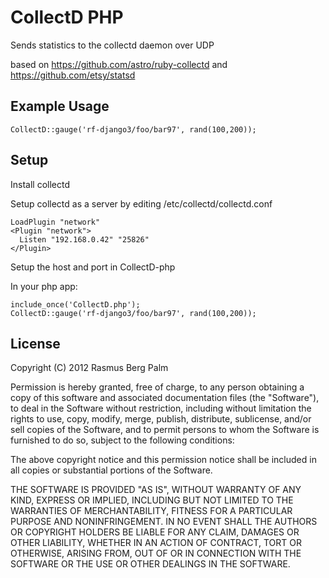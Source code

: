 CollectD PHP
=============
Sends statistics to the collectd daemon over UDP

based on https://github.com/astro/ruby-collectd and https://github.com/etsy/statsd

Example Usage
-------
    CollectD::gauge('rf-django3/foo/bar97', rand(100,200));

Setup
-------
Install collectd

Setup collectd as a server by editing /etc/collectd/collectd.conf

    LoadPlugin "network"
    <Plugin "network">
      Listen "192.168.0.42" "25826"
    </Plugin>

Setup the host and port in CollectD-php

In your php app:

    include_once('CollectD.php');
    CollectD::gauge('rf-django3/foo/bar97', rand(100,200));
    
License
-------
Copyright (C) 2012 Rasmus Berg Palm

Permission is hereby granted, free of charge, to any person obtaining a copy of
this software and associated documentation files (the "Software"), to deal in
the Software without restriction, including without limitation the rights to
use, copy, modify, merge, publish, distribute, sublicense, and/or sell copies
of the Software, and to permit persons to whom the Software is furnished to do
so, subject to the following conditions:

The above copyright notice and this permission notice shall be included in all
copies or substantial portions of the Software.

THE SOFTWARE IS PROVIDED "AS IS", WITHOUT WARRANTY OF ANY KIND, EXPRESS OR
IMPLIED, INCLUDING BUT NOT LIMITED TO THE WARRANTIES OF MERCHANTABILITY,
FITNESS FOR A PARTICULAR PURPOSE AND NONINFRINGEMENT. IN NO EVENT SHALL THE
AUTHORS OR COPYRIGHT HOLDERS BE LIABLE FOR ANY CLAIM, DAMAGES OR OTHER
LIABILITY, WHETHER IN AN ACTION OF CONTRACT, TORT OR OTHERWISE, ARISING FROM,
OUT OF OR IN CONNECTION WITH THE SOFTWARE OR THE USE OR OTHER DEALINGS IN THE
SOFTWARE.